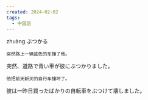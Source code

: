 ```yaml
---
created: 2024-02-02
tags:
  - 中国語
---
```

zhuàng
ぶつかる
```zh-cn
突然路上一辆蓝色的车撞了他。
```
突然、道路で青い車が彼にぶつかりました。
```zh-cn
他把前天新买的自行车撞坏了。
```
彼は一昨日買ったばかりの自転車をぶつけて壊しました。
